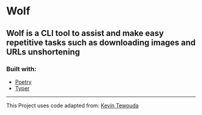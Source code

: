 # **Wolf**
## Wolf is a CLI tool to assist and make easy repetitive tasks such as downloading images and URLs unshortening

### Built with:
- [Poetry](https://python-poetry.org/)
- [Typer](https://typer.tiangolo.com/)
---
This Project uses code adapted from: [Kevin Tewouda](https://lewoudar.medium.com/click-a-beautiful-python-library-to-write-cli-applications-9c8154847066)
